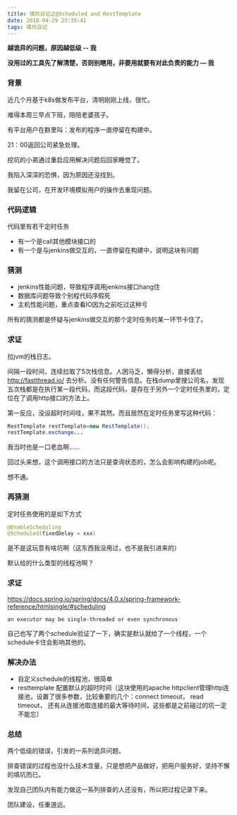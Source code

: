 ```yaml
---
title: 填坑日记之@Scheduled and RestTemplate
date: 2018-04-29 23:35:41
tags: 填坑日记
---
```


**越诡异的问题，原因越低级   --  我**

**没用过的工具先了解清楚，否则别瞎用，非要用就要有对此负责的能力 — 我**



### 背景



近几个月基于k8s做发布平台，清明刚刚上线，很忙。

难得本周三早点下班，陪陪老婆孩子。

有平台用户在群里叫：发布的程序一直停留在构建中。

21：00返回公司紧急处理。

挖坑的小弟通过重启应用解决问题后回家睡觉了。

我陷入深深的恐惧，因为原因还没找到。

我留在公司，在开发环境模拟用户的操作去重现问题。



### 代码逻辑

代码里有若干定时任务

- 有一个是call其他模块接口的
- 有一个是与jenkins做交互的，一直停留在构建中，说明这块有问题



### 猜测

- jenkins性能问题，导致程序调用jenkins接口hang住
- 数据库问题导致个别程代码序假死
- 主机性能问题，重点查看IO因为之前吃过这种亏

所有的猜测都是怀疑与jenkins做交互的那个定时任务的某一环节卡住了。



### 求证

拉jvm的栈日志。

间隔一段时间，连续拉取了5次栈信息。人困马乏，懒得分析，直接丢给 http://fastthread.io/ 去分析。没有任何警告信息。在栈dump里搜公司名，发现五次栈都是在执行某一段代码，而这段代码，是存在于另外一个定时任务里的，定位在了调用http接口的方法上。

第一反应，没设超时时间哇，果不其然。而且居然在定时任务里写这种代码：

```java
RestTemplate restTemplate=new RestTemplate();
restTemplate.exchange...
```

我当时也是一口老血啊......

回过头来想，这个调用接口的方法只是查询状态的，怎么会影响构建的job呢。

想不通。



### 再猜测

定时任务使用的是如下方式

```java
@EnableScheduling
@Scheduled(fixedDelay = xxx)
```

是不是这玩意有啥坑啊（这东西我没用过，也不是我引进来的）

默认给的什么类型的线程池啊？



### 求证

https://docs.spring.io/spring/docs/4.0.x/spring-framework-reference/htmlsingle/#scheduling

```
an executor may be single-threaded or even synchronous
```

自己也写了两个schedule验证了一下，确实是默认就给了一个线程，一个schedule卡住会影响其他的。



### 解决办法

- 自定义schedule的线程池，很简单
- resttemplate 配置默认的超时时间（这块使用的apache httpclient管理http连接池，设置了很多参数，比较重要的几个：connect timeout， read timeout， 还有从连接池取连接的最大等待时间，这些都是之前碰过的坑一定不能忘）



### 总结

两个低级的错误，引发的一系列诡异问题。

排查错误的过程也没什么技术含量，只是想把产品做好，把用户服务好，坚持不懈的填坑而已。

发现自己团队内有能力做这一系列排查的人还没有，所以把过程记录下来。

团队建设，任重道远。





